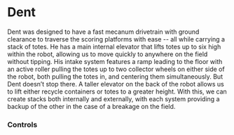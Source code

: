 # Dent

Dent was designed to have a fast mecanum drivetrain with ground clearance to traverse the scoring platforms with ease -- all while carrying a stack of totes. He has a main internal elevator that lifts totes up to six high within the robot, allowing us to move quickly to anywhere on the field without tipping. His intake system features a ramp leading to the floor with an active roller pulling the totes up to two collector wheels on either side of the robot, both pulling the totes in, and centering them simultaneously. But Dent doesn’t stop there. A taller elevator on the back of the robot allows us to lift either recycle containers or totes to a greater height. With this, we can create stacks both internally and externally, with each system providing a backup of the other in the case of a breakage on the field. 

### Controls